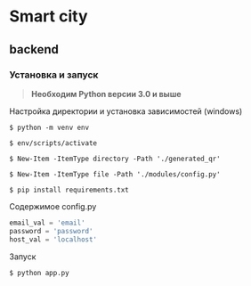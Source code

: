 # Smart city

## backend

### Установка и запуск

>  **Необходим Python версии 3.0 и выше**

Настройка директории и установка зависимостей (windows)

```console  
$ python -m venv env

$ env/scripts/activate

$ New-Item -ItemType directory -Path './generated_qr'

$ New-Item -ItemType file -Path './modules/config.py'

$ pip install requirements.txt
```

Содержимое config.py
```python
email_val = 'email'
password = 'password'
host_val = 'localhost'
```

Запуск 
```console  
$ python app.py   
```